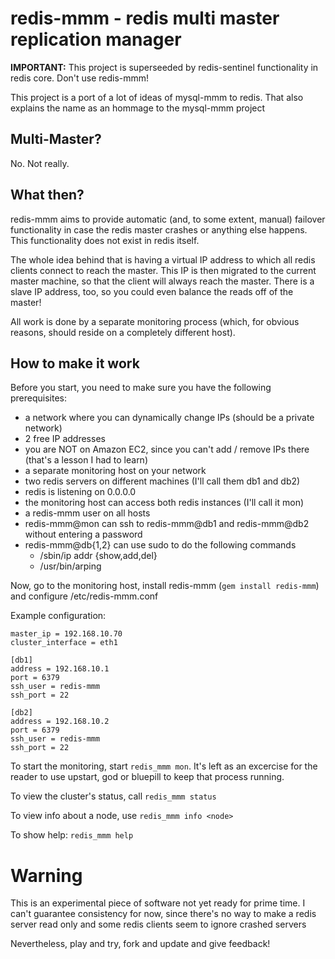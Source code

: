 redis-mmm - redis multi master replication manager
==================================================

__IMPORTANT:__ This project is superseeded by redis-sentinel functionality in redis core. Don't use redis-mmm!



This project is a port of a lot of ideas of mysql-mmm to redis. That also explains the name as an hommage to the mysql-mmm project

Multi-Master?
-------------

No. Not really.


What then?
----------

redis-mmm aims to provide automatic (and, to some extent, manual) failover functionality in case the redis master crashes or anything else happens.
This functionality does not exist in redis itself.

The whole idea behind that is having a virtual IP address to which all redis clients connect to reach the master. This IP is then migrated to the
current master machine, so that the client will always reach the master. There is a slave IP address, too, so you could even balance the reads off of
the master!

All work is done by a separate monitoring process (which, for obvious reasons, should reside on a completely different host).


How to make it work
-------------------

Before you start, you need to make sure you have the following prerequisites:

* a network where you can dynamically change IPs (should be a private network)
* 2 free IP addresses
* you are NOT on Amazon EC2, since you can't add / remove IPs there (that's a lesson I had to learn)
* a separate monitoring host on your network
* two redis servers on different machines (I'll call them db1 and db2)
* redis is listening on 0.0.0.0
* the monitoring host can access both redis instances (I'll call it mon)
* a redis-mmm user on all hosts
* redis-mmm@mon can ssh to redis-mmm@db1 and redis-mmm@db2 without entering a password
* redis-mmm@db{1,2} can use sudo to do the following commands
  * /sbin/ip addr {show,add,del}
  * /usr/bin/arping


Now, go to the monitoring host, install redis-mmm (`gem install redis-mmm`) and configure /etc/redis-mmm.conf

Example configuration:

    master_ip = 192.168.10.70
    cluster_interface = eth1

    [db1]
    address = 192.168.10.1
    port = 6379
    ssh_user = redis-mmm
    ssh_port = 22

    [db2]
    address = 192.168.10.2
    port = 6379
    ssh_user = redis-mmm
    ssh_port = 22


To start the monitoring, start `redis_mmm mon`. It's left as an excercise for the reader to use upstart, god or bluepill to keep that process running.

To view the cluster's status, call `redis_mmm status`

To view info about a node, use `redis_mmm info <node>`

To show help: `redis_mmm help`



Warning
=======

This is an experimental piece of software not yet ready for prime time. I can't guarantee
consistency for now, since there's no way to make a redis server read only and some redis clients
seem to ignore crashed servers

Nevertheless, play and try, fork and update and give feedback!

